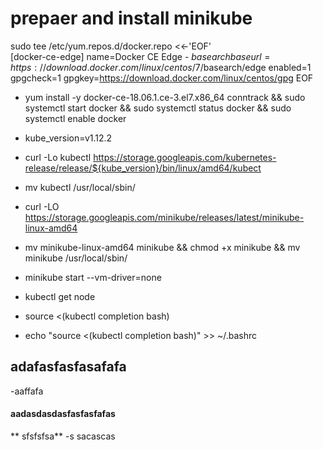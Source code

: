#  prepaer and install minikube 
  sudo tee /etc/yum.repos.d/docker.repo <<-'EOF'  
   [docker-ce-edge]
   name=Docker CE Edge - $basearch
    baseurl=https://download.docker.com/linux/centos/7/$basearch/edge
    enabled=1
    gpgcheck=1
    gpgkey=https://download.docker.com/linux/centos/gpg
    EOF 
    
  - yum install -y docker-ce-18.06.1.ce-3.el7.x86_64  conntrack && sudo systemctl start docker && sudo systemctl status docker && sudo systemctl enable docker

  - kube_version=v1.12.2
  - curl -Lo kubectl https://storage.googleapis.com/kubernetes-release/release/${kube_version}/bin/linux/amd64/kubect
  - mv kubectl /usr/local/sbin/
  - curl -LO https://storage.googleapis.com/minikube/releases/latest/minikube-linux-amd64
  - mv minikube-linux-amd64 minikube && chmod +x minikube && mv minikube /usr/local/sbin/
  - minikube start --vm-driver=none
  - kubectl get node
  
  - source <(kubectl completion bash) 
  - echo "source <(kubectl completion bash)" >> ~/.bashrc
## adafasfasfasafafa 
  -aaffafa
#### aadasdasdasfasfasfafas

** sfsfsfsa** 
  -s sacascas
